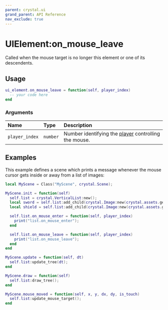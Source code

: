 ```yaml
---
parent: crystal.ui
grand_parent: API Reference
nav_exclude: true
---
```


# UIElement:on_mouse_leave

Called when the mouse target is no longer this element or one of its descendents.

## Usage

```lua
ui_element.on_mouse_leave = function(self, player_index)
  -- your code here
end
```

### Arguments

| Name           | Type     | Description                                                                             |
| :------------- | :------- | :-------------------------------------------------------------------------------------- |
| `player_index` | `number` | Number identifying the [player](/crystal/api/input/input_player) controlling the mouse. |

## Examples

This example defines a scene which prints a message whenever the mouse cursor gets inside or away from a list of images:

```lua
local MyScene = Class("MyScene", crystal.Scene);

MyScene.init = function(self)
  self.list = crystal.VerticalList:new();
  local sword = self.list:add_child(crystal.Image:new(crystal.assets.get("assets/sword.png")));
  local shield = self.list:add_child(crystal.Image:new(crystal.assets.get("assets/shield.png")));

  self.list.on_mouse_enter = function(self, player_index)
    print("list.on_mouse_enter");
  end

  self.list.on_mouse_leave = function(self, player_index)
    print("list.on_mouse_leave");
  end
end

MyScene.update = function(self, dt)
  self.list:update_tree(dt);
end

MyScene.draw = function(self)
  self.list:draw_tree();
end

MyScene.mouse_moved = function(self, x, y, dx, dy, is_touch)
  self.list:update_mouse_target();
end
```

